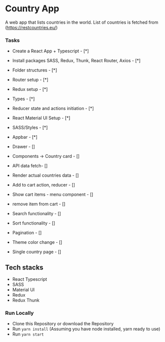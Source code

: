 # Country App
A web app that lists countries in the world. List of countries is fetched from (https://restcountries.eu/)

### Tasks 

- Create a React App + Typescript - [*]
- Install packages SASS, Redux, Thunk, React Router, Axios - [*]
- Folder structures - [*]
- Router setup - [*] 
- Redux setup  - [*]
- Types - [*]
- Reducer state and actions initiation - [*]
- React Material UI Setup - [*]
- SASS/Styles - [*]
- Appbar  - [*]
- Drawer - []
- Components -> Country card  - []

- API data fetch- []
- Render actual countries data - []
- Add to cart action, reducer  - []
- Show cart items - menu component  - []
- remove item from cart - []

- Search functionality - []
- Sort functionality - []
- Pagination - []
- Theme color change - []
- Single country page - []

## Tech stacks
+ React Typescript
+ SASS
+ Material UI
+ Redux
+ Redux Thunk

### Run Locally
+ Clone this Repository or download the Repository
+ Run `yarn install` (Assuming you have node installed, yarn ready to use)
+ Run `yarn start`